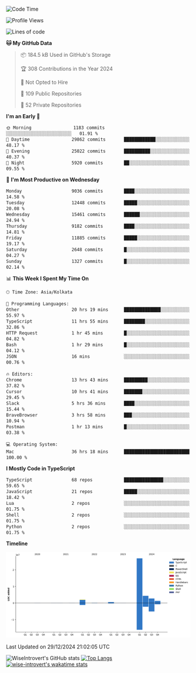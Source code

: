 <!--START_SECTION:waka-->
![Code Time](http://img.shields.io/badge/Code%20Time-2%2C043%20hrs%2014%20mins-blue)

![Profile Views](http://img.shields.io/badge/Profile%20Views-0-blue)

![Lines of code](https://img.shields.io/badge/From%20Hello%20World%20I%27ve%20Written-38.1%20million%20lines%20of%20code-blue)

**🐱 My GitHub Data** 

> 📦 184.5 kB Used in GitHub's Storage 
 > 
> 🏆 308 Contributions in the Year 2024
 > 
> 🚫 Not Opted to Hire
 > 
> 📜 109 Public Repositories 
 > 
> 🔑 52 Private Repositories 
 > 
**I'm an Early 🐤** 

```text
🌞 Morning                1183 commits        ░░░░░░░░░░░░░░░░░░░░░░░░░   01.91 % 
🌆 Daytime                29862 commits       ████████████░░░░░░░░░░░░░   48.17 % 
🌃 Evening                25022 commits       ██████████░░░░░░░░░░░░░░░   40.37 % 
🌙 Night                  5920 commits        ██░░░░░░░░░░░░░░░░░░░░░░░   09.55 % 
```
📅 **I'm Most Productive on Wednesday** 

```text
Monday                   9036 commits        ████░░░░░░░░░░░░░░░░░░░░░   14.58 % 
Tuesday                  12448 commits       █████░░░░░░░░░░░░░░░░░░░░   20.08 % 
Wednesday                15461 commits       ██████░░░░░░░░░░░░░░░░░░░   24.94 % 
Thursday                 9182 commits        ████░░░░░░░░░░░░░░░░░░░░░   14.81 % 
Friday                   11885 commits       █████░░░░░░░░░░░░░░░░░░░░   19.17 % 
Saturday                 2648 commits        █░░░░░░░░░░░░░░░░░░░░░░░░   04.27 % 
Sunday                   1327 commits        █░░░░░░░░░░░░░░░░░░░░░░░░   02.14 % 
```


📊 **This Week I Spent My Time On** 

```text
🕑︎ Time Zone: Asia/Kolkata

💬 Programming Languages: 
Other                    20 hrs 19 mins      ██████████████░░░░░░░░░░░   55.97 % 
TypeScript               11 hrs 55 mins      ████████░░░░░░░░░░░░░░░░░   32.86 % 
HTTP Request             1 hr 45 mins        █░░░░░░░░░░░░░░░░░░░░░░░░   04.82 % 
Bash                     1 hr 29 mins        █░░░░░░░░░░░░░░░░░░░░░░░░   04.12 % 
JSON                     16 mins             ░░░░░░░░░░░░░░░░░░░░░░░░░   00.76 % 

🔥 Editors: 
Chrome                   13 hrs 43 mins      █████████░░░░░░░░░░░░░░░░   37.82 % 
Cursor                   10 hrs 41 mins      ███████░░░░░░░░░░░░░░░░░░   29.45 % 
Slack                    5 hrs 36 mins       ████░░░░░░░░░░░░░░░░░░░░░   15.44 % 
BraveBrowser             3 hrs 58 mins       ███░░░░░░░░░░░░░░░░░░░░░░   10.94 % 
Postman                  1 hr 13 mins        █░░░░░░░░░░░░░░░░░░░░░░░░   03.38 % 

💻 Operating System: 
Mac                      36 hrs 18 mins      █████████████████████████   100.00 % 
```

**I Mostly Code in TypeScript** 

```text
TypeScript               68 repos            ███████████████░░░░░░░░░░   59.65 % 
JavaScript               21 repos            █████░░░░░░░░░░░░░░░░░░░░   18.42 % 
Lua                      2 repos             ░░░░░░░░░░░░░░░░░░░░░░░░░   01.75 % 
Shell                    2 repos             ░░░░░░░░░░░░░░░░░░░░░░░░░   01.75 % 
Python                   2 repos             ░░░░░░░░░░░░░░░░░░░░░░░░░   01.75 % 
```



**Timeline**

![Lines of Code chart](https://raw.githubusercontent.com/wise-introvert/wise-introvert/master/assets/bar_graph.png)


 Last Updated on 29/12/2024 21:02:05 UTC
<!--END_SECTION:waka-->

![WiseIntrovert's GitHub stats](https://github-readme-stats.vercel.app/api?username=wise-introvert&count_private=true&show_icons=true)
[![Top Langs](https://github-readme-stats.vercel.app/api/top-langs/?username=wise-introvert&langs_count=10)](https://github.com/anuraghazra/github-readme-stats)
[![wise-introvert's wakatime stats](https://github-readme-stats.vercel.app/api/wakatime?username=wiseintrovert)](https://github.com/anuraghazra/github-readme-stats)
